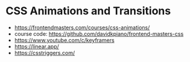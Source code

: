 # CSS Animations and Transitions

* <https://frontendmasters.com/courses/css-animations/>
* course code: <https://github.com/davidkpiano/frontend-masters-css>
* <https://www.youtube.com/c/keyframers>
* <https://linear.app/>
* <https://csstriggers.com/>